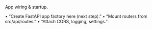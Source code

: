 App wiring & startup.

•	“Create FastAPI app factory here (next step).”
•	“Mount routers from src/api/routes.”
•	“Attach CORS, logging, settings.”
